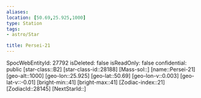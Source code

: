 ```yaml
---
aliases: 
location: [50.69,25.925,1000]
type: Station
tags:
- astro/Star

title: Persei-21
---
```

SpocWebEntityId: 27792
isDeleted: false
isReadOnly: false
confidential: public
[star-class::B2]
[star-class-id::28188]
[Mass-sol::]
[name::Persei-21]
[geo-alt::1000]
[geo-lon::25.925]
[geo-lat::50.69]
[geo-lon-v::0.003]
[geo-lat-v::-0.01]
[bright-min::41]
[bright-max::41]
[Zodiac-index::21]
[ZodiacId::28145]
[NextStarId::]



